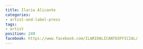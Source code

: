 ```yaml
---
title: Ilario Alicante
categories:
- artist-and-label-press
tags:
- artist
position: 249
facebook: https://www.facebook.com/ILARIOALICANTEOFFICIAL/
---
```


